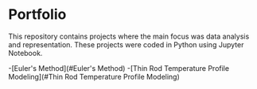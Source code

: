 # Portfolio

This repository contains projects where the main focus was data analysis and representation. These projects were coded in Python using Jupyter Notebook.

-[Euler's Method](#Euler's Method)
-[Thin Rod Temperature Profile Modeling](#Thin Rod Temperature Profile Modeling)
